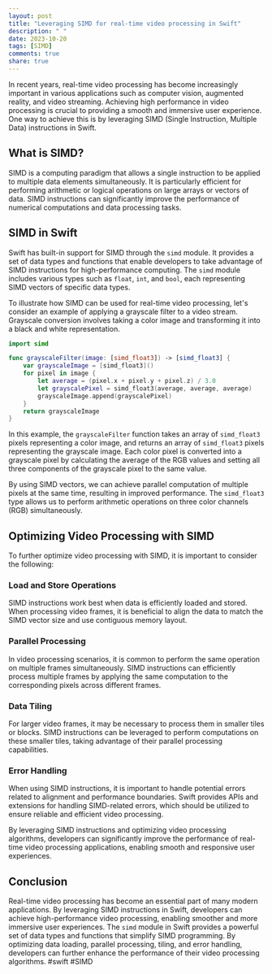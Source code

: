 ```yaml
---
layout: post
title: "Leveraging SIMD for real-time video processing in Swift"
description: " "
date: 2023-10-20
tags: [SIMD]
comments: true
share: true
---
```


In recent years, real-time video processing has become increasingly important in various applications such as computer vision, augmented reality, and video streaming. Achieving high performance in video processing is crucial to providing a smooth and immersive user experience. One way to achieve this is by leveraging SIMD (Single Instruction, Multiple Data) instructions in Swift.

## What is SIMD?

SIMD is a computing paradigm that allows a single instruction to be applied to multiple data elements simultaneously. It is particularly efficient for performing arithmetic or logical operations on large arrays or vectors of data. SIMD instructions can significantly improve the performance of numerical computations and data processing tasks.

## SIMD in Swift

Swift has built-in support for SIMD through the `simd` module. It provides a set of data types and functions that enable developers to take advantage of SIMD instructions for high-performance computing. The `simd` module includes various types such as `float`, `int`, and `bool`, each representing SIMD vectors of specific data types.

To illustrate how SIMD can be used for real-time video processing, let's consider an example of applying a grayscale filter to a video stream. Grayscale conversion involves taking a color image and transforming it into a black and white representation.

```swift
import simd

func grayscaleFilter(image: [simd_float3]) -> [simd_float3] {
    var grayscaleImage = [simd_float3]()
    for pixel in image {
        let average = (pixel.x + pixel.y + pixel.z) / 3.0
        let grayscalePixel = simd_float3(average, average, average)
        grayscaleImage.append(grayscalePixel)
    }
    return grayscaleImage
}
```

In this example, the `grayscaleFilter` function takes an array of `simd_float3` pixels representing a color image, and returns an array of `simd_float3` pixels representing the grayscale image. Each color pixel is converted into a grayscale pixel by calculating the average of the RGB values and setting all three components of the grayscale pixel to the same value.

By using SIMD vectors, we can achieve parallel computation of multiple pixels at the same time, resulting in improved performance. The `simd_float3` type allows us to perform arithmetic operations on three color channels (RGB) simultaneously.

## Optimizing Video Processing with SIMD

To further optimize video processing with SIMD, it is important to consider the following:

### Load and Store Operations

SIMD instructions work best when data is efficiently loaded and stored. When processing video frames, it is beneficial to align the data to match the SIMD vector size and use contiguous memory layout.

### Parallel Processing

In video processing scenarios, it is common to perform the same operation on multiple frames simultaneously. SIMD instructions can efficiently process multiple frames by applying the same computation to the corresponding pixels across different frames.

### Data Tiling

For larger video frames, it may be necessary to process them in smaller tiles or blocks. SIMD instructions can be leveraged to perform computations on these smaller tiles, taking advantage of their parallel processing capabilities.

### Error Handling

When using SIMD instructions, it is important to handle potential errors related to alignment and performance boundaries. Swift provides APIs and extensions for handling SIMD-related errors, which should be utilized to ensure reliable and efficient video processing.

By leveraging SIMD instructions and optimizing video processing algorithms, developers can significantly improve the performance of real-time video processing applications, enabling smooth and responsive user experiences.

## Conclusion

Real-time video processing has become an essential part of many modern applications. By leveraging SIMD instructions in Swift, developers can achieve high-performance video processing, enabling smoother and more immersive user experiences. The `simd` module in Swift provides a powerful set of data types and functions that simplify SIMD programming. By optimizing data loading, parallel processing, tiling, and error handling, developers can further enhance the performance of their video processing algorithms. #swift #SIMD